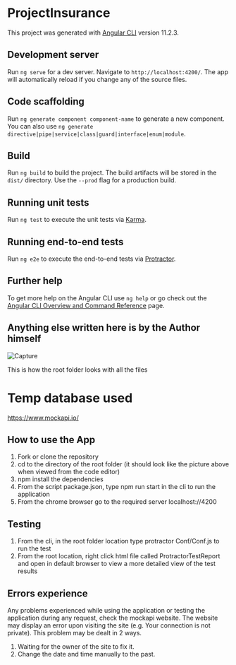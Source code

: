 # ProjectInsurance

This project was generated with [Angular CLI](https://github.com/angular/angular-cli) version 11.2.3.

## Development server

Run `ng serve` for a dev server. Navigate to `http://localhost:4200/`. The app will automatically reload if you change any of the source files.

## Code scaffolding

Run `ng generate component component-name` to generate a new component. You can also use `ng generate directive|pipe|service|class|guard|interface|enum|module`.

## Build

Run `ng build` to build the project. The build artifacts will be stored in the `dist/` directory. Use the `--prod` flag for a production build.

## Running unit tests

Run `ng test` to execute the unit tests via [Karma](https://karma-runner.github.io).

## Running end-to-end tests

Run `ng e2e` to execute the end-to-end tests via [Protractor](http://www.protractortest.org/).

## Further help

To get more help on the Angular CLI use `ng help` or go check out the [Angular CLI Overview and Command Reference](https://angular.io/cli) page.

## Anything else written here is by the Author himself

![Capture](https://user-images.githubusercontent.com/60688830/111907920-3987ee00-8a92-11eb-82f1-af2a130a6f1a.JPG)

This is how the root folder looks with all the files

# Temp database used

https://www.mockapi.io/

## How to use the App

1) Fork or clone the repository
2) cd to the directory of the root folder (it should look like the picture above when viewed from the code editor)
3) npm install the dependencies
4) From the script package.json, type npm run start in the cli to run the application
5) From the chrome browser go to the required server localhost://4200

## Testing

1) From the cli, in the root folder location type protractor Conf/Conf.js to run the test
2) From the root location, right click html file called ProtractorTestReport and open in default browser to view a more detailed view of the test results

## Errors experience

Any problems experienced while using the application or testing the application during any request, check the mockapi website.
The website may display an error upon visiting the site (e.g. Your connection is not private). This problem may be dealt in 2 ways.
1) Waiting for the owner of the site to fix it. 
2) Change the date and time manually to the past. 
